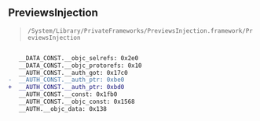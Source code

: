 ## PreviewsInjection

> `/System/Library/PrivateFrameworks/PreviewsInjection.framework/PreviewsInjection`

```diff

   __DATA_CONST.__objc_selrefs: 0x2e0
   __DATA_CONST.__objc_protorefs: 0x10
   __AUTH_CONST.__auth_got: 0x17c0
-  __AUTH_CONST.__auth_ptr: 0xbe0
+  __AUTH_CONST.__auth_ptr: 0xbd0
   __AUTH_CONST.__const: 0x1fb0
   __AUTH_CONST.__objc_const: 0x1568
   __AUTH.__objc_data: 0x138

```
